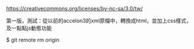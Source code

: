 https://creativecommons.org/licenses/by-nc-sa/3.0/tw/

第一版，測試：從以前的accelon3的xml原檔中，轉換成html，並加上css樣式，及一點點js動態功能

$ git remote rm origin